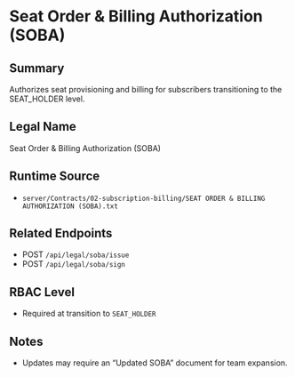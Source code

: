 # Seat Order & Billing Authorization (SOBA)

## Summary
Authorizes seat provisioning and billing for subscribers transitioning to the SEAT_HOLDER level.

## Legal Name
Seat Order & Billing Authorization (SOBA)

## Runtime Source
- `server/Contracts/02-subscription-billing/SEAT ORDER & BILLING AUTHORIZATION (SOBA).txt`

## Related Endpoints
- POST `/api/legal/soba/issue`
- POST `/api/legal/soba/sign`

## RBAC Level
- Required at transition to `SEAT_HOLDER`

## Notes
- Updates may require an “Updated SOBA” document for team expansion.
